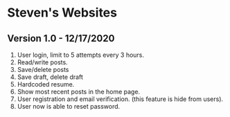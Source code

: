 # Steven's Websites

## Version 1.0 - 12/17/2020
1. User login, limit to 5 attempts every 3 hours.
2. Read/write posts.
3. Save/delete posts
5. Save draft, delete draft  
6. Hardcoded resume.
7. Show most recent posts in the home page.
8. User registration and email verification. (this feature is hide from users).
9. User now is able to reset password.
